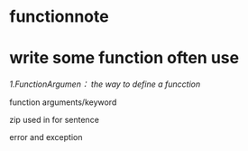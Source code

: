 # functionnote
write some function often use
=============
*1.FunctionArgumen： 
the way to define a funcction*

function arguments/keyword
   
zip used in for sentence 
   
error and exception 
  
